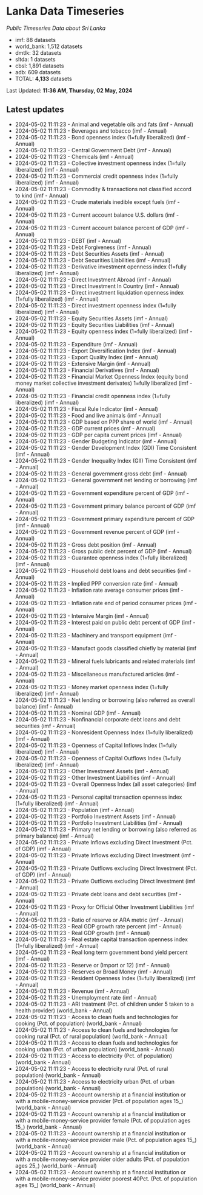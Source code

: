 # Lanka Data Timeseries
*Public Timeseries Data about Sri Lanka*

* imf: 88 datasets
* world_bank: 1,512 datasets
* dmtlk: 32 datasets
* sltda: 1 datasets
* cbsl: 1,891 datasets
* adb: 609 datasets
* TOTAL: **4,133** datasets

Last Updated: **11:36 AM, Thursday, 02 May, 2024**

## Latest updates

* 2024-05-02 11:11:23 - Animal and vegetable oils and fats (imf - Annual)
* 2024-05-02 11:11:23 - Beverages and tobacco (imf - Annual)
* 2024-05-02 11:11:23 - Bond openness index (1=fully liberalized) (imf - Annual)
* 2024-05-02 11:11:23 - Central Government Debt (imf - Annual)
* 2024-05-02 11:11:23 - Chemicals (imf - Annual)
* 2024-05-02 11:11:23 - Collective investment openness index (1=fully liberalized) (imf - Annual)
* 2024-05-02 11:11:23 - Commercial credit openness index (1=fully liberalized) (imf - Annual)
* 2024-05-02 11:11:23 - Commodity & transactions not classified accord to kind (imf - Annual)
* 2024-05-02 11:11:23 - Crude materials inedible except fuels (imf - Annual)
* 2024-05-02 11:11:23 - Current account balance U.S. dollars (imf - Annual)
* 2024-05-02 11:11:23 - Current account balance percent of GDP (imf - Annual)
* 2024-05-02 11:11:23 - DEBT (imf - Annual)
* 2024-05-02 11:11:23 - Debt Forgiveness (imf - Annual)
* 2024-05-02 11:11:23 - Debt Securities Assets (imf - Annual)
* 2024-05-02 11:11:23 - Debt Securities Liabilities (imf - Annual)
* 2024-05-02 11:11:23 - Derivative investment openness index (1=fully liberalized) (imf - Annual)
* 2024-05-02 11:11:23 - Direct Investment Abroad (imf - Annual)
* 2024-05-02 11:11:23 - Direct Investment In Country (imf - Annual)
* 2024-05-02 11:11:23 - Direct investment liquidation openness index (1=fully liberalized) (imf - Annual)
* 2024-05-02 11:11:23 - Direct investment openness index (1=fully liberalized) (imf - Annual)
* 2024-05-02 11:11:23 - Equity Securities Assets (imf - Annual)
* 2024-05-02 11:11:23 - Equity Securities Liabilities (imf - Annual)
* 2024-05-02 11:11:23 - Equity openness index (1=fully liberalized) (imf - Annual)
* 2024-05-02 11:11:23 - Expenditure (imf - Annual)
* 2024-05-02 11:11:23 - Export Diversification Index (imf - Annual)
* 2024-05-02 11:11:23 - Export Quality Index (imf - Annual)
* 2024-05-02 11:11:23 - Extensive Margin (imf - Annual)
* 2024-05-02 11:11:23 - Financial Derivatives (imf - Annual)
* 2024-05-02 11:11:23 - Financial Market Openness Index (equity bond money market collective investment derivates) 1=fully liberalized (imf - Annual)
* 2024-05-02 11:11:23 - Financial credit openness index (1=fully liberalized) (imf - Annual)
* 2024-05-02 11:11:23 - Fiscal Rule Indicator (imf - Annual)
* 2024-05-02 11:11:23 - Food and live animals (imf - Annual)
* 2024-05-02 11:11:23 - GDP based on PPP share of world (imf - Annual)
* 2024-05-02 11:11:23 - GDP current prices (imf - Annual)
* 2024-05-02 11:11:23 - GDP per capita current prices (imf - Annual)
* 2024-05-02 11:11:23 - Gender Budgeting Indicator (imf - Annual)
* 2024-05-02 11:11:23 - Gender Development Index (GDI) Time Consistent (imf - Annual)
* 2024-05-02 11:11:23 - Gender Inequality Index (GII) Time Consistent (imf - Annual)
* 2024-05-02 11:11:23 - General government gross debt (imf - Annual)
* 2024-05-02 11:11:23 - General government net lending or borrowing (imf - Annual)
* 2024-05-02 11:11:23 - Government expenditure percent of GDP (imf - Annual)
* 2024-05-02 11:11:23 - Government primary balance percent of GDP (imf - Annual)
* 2024-05-02 11:11:23 - Government primary expenditure percent of GDP (imf - Annual)
* 2024-05-02 11:11:23 - Government revenue percent of GDP (imf - Annual)
* 2024-05-02 11:11:23 - Gross debt position (imf - Annual)
* 2024-05-02 11:11:23 - Gross public debt percent of GDP (imf - Annual)
* 2024-05-02 11:11:23 - Guarantee openness index (1=fully liberalized) (imf - Annual)
* 2024-05-02 11:11:23 - Household debt loans and debt securities (imf - Annual)
* 2024-05-02 11:11:23 - Implied PPP conversion rate (imf - Annual)
* 2024-05-02 11:11:23 - Inflation rate average consumer prices (imf - Annual)
* 2024-05-02 11:11:23 - Inflation rate end of period consumer prices (imf - Annual)
* 2024-05-02 11:11:23 - Intensive Margin (imf - Annual)
* 2024-05-02 11:11:23 - Interest paid on public debt percent of GDP (imf - Annual)
* 2024-05-02 11:11:23 - Machinery and transport equipment (imf - Annual)
* 2024-05-02 11:11:23 - Manufact goods classified chiefly by material (imf - Annual)
* 2024-05-02 11:11:23 - Mineral fuels lubricants and related materials (imf - Annual)
* 2024-05-02 11:11:23 - Miscellaneous manufactured articles (imf - Annual)
* 2024-05-02 11:11:23 - Money market openness index (1=fully liberalized) (imf - Annual)
* 2024-05-02 11:11:23 - Net lending or borrowing (also referred as overall balance) (imf - Annual)
* 2024-05-02 11:11:23 - Nominal GDP (imf - Annual)
* 2024-05-02 11:11:23 - Nonfinancial corporate debt loans and debt securities (imf - Annual)
* 2024-05-02 11:11:23 - Nonresident Openness Index (1=fully liberalized) (imf - Annual)
* 2024-05-02 11:11:23 - Openness of Capital Inflows Index (1=fully liberalized) (imf - Annual)
* 2024-05-02 11:11:23 - Openness of Capital Outflows Index (1=fully liberalized) (imf - Annual)
* 2024-05-02 11:11:23 - Other Investment Assets (imf - Annual)
* 2024-05-02 11:11:23 - Other Investment Liabilities (imf - Annual)
* 2024-05-02 11:11:23 - Overall Openness Index (all asset categories) (imf - Annual)
* 2024-05-02 11:11:23 - Personal capital transaction openness index (1=fully liberalized) (imf - Annual)
* 2024-05-02 11:11:23 - Population (imf - Annual)
* 2024-05-02 11:11:23 - Portfolio Investment Assets (imf - Annual)
* 2024-05-02 11:11:23 - Portfolio Investment Liabilities (imf - Annual)
* 2024-05-02 11:11:23 - Primary net lending or borrowing (also referred as primary balance) (imf - Annual)
* 2024-05-02 11:11:23 - Private Inflows excluding Direct Investment (Pct. of GDP) (imf - Annual)
* 2024-05-02 11:11:23 - Private Inflows excluding Direct Investment (imf - Annual)
* 2024-05-02 11:11:23 - Private Outflows excluding Direct Investment (Pct. of GDP) (imf - Annual)
* 2024-05-02 11:11:23 - Private Outflows excluding Direct Investment (imf - Annual)
* 2024-05-02 11:11:23 - Private debt loans and debt securities (imf - Annual)
* 2024-05-02 11:11:23 - Proxy for Official Other Investment Liabilities (imf - Annual)
* 2024-05-02 11:11:23 - Ratio of reserve or ARA metric (imf - Annual)
* 2024-05-02 11:11:23 - Real GDP growth rate percent (imf - Annual)
* 2024-05-02 11:11:23 - Real GDP growth (imf - Annual)
* 2024-05-02 11:11:23 - Real estate capital transaction openness index (1=fully liberalized) (imf - Annual)
* 2024-05-02 11:11:23 - Real long term government bond yield percent (imf - Annual)
* 2024-05-02 11:11:23 - Reserve or (Import or 12) (imf - Annual)
* 2024-05-02 11:11:23 - Reserves or Broad Money (imf - Annual)
* 2024-05-02 11:11:23 - Resident Openness Index (1=fully liberalized) (imf - Annual)
* 2024-05-02 11:11:23 - Revenue (imf - Annual)
* 2024-05-02 11:11:23 - Unemployment rate (imf - Annual)
* 2024-05-02 11:11:23 - ARI treatment (Pct. of children under 5 taken to a health provider) (world_bank - Annual)
* 2024-05-02 11:11:23 - Access to clean fuels and technologies for cooking (Pct. of population) (world_bank - Annual)
* 2024-05-02 11:11:23 - Access to clean fuels and technologies for cooking rural (Pct. of rural population) (world_bank - Annual)
* 2024-05-02 11:11:23 - Access to clean fuels and technologies for cooking urban (Pct. of urban population) (world_bank - Annual)
* 2024-05-02 11:11:23 - Access to electricity (Pct. of population) (world_bank - Annual)
* 2024-05-02 11:11:23 - Access to electricity rural (Pct. of rural population) (world_bank - Annual)
* 2024-05-02 11:11:23 - Access to electricity urban (Pct. of urban population) (world_bank - Annual)
* 2024-05-02 11:11:23 - Account ownership at a financial institution or with a mobile-money-service provider (Pct. of population ages 15_) (world_bank - Annual)
* 2024-05-02 11:11:23 - Account ownership at a financial institution or with a mobile-money-service provider female (Pct. of population ages 15_) (world_bank - Annual)
* 2024-05-02 11:11:23 - Account ownership at a financial institution or with a mobile-money-service provider male (Pct. of population ages 15_) (world_bank - Annual)
* 2024-05-02 11:11:23 - Account ownership at a financial institution or with a mobile-money-service provider older adults (Pct. of population ages 25_) (world_bank - Annual)
* 2024-05-02 11:11:23 - Account ownership at a financial institution or with a mobile-money-service provider poorest 40Pct. (Pct. of population ages 15_) (world_bank - Annual)